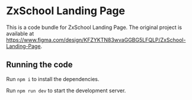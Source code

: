 
  # ZxSchool Landing Page

  This is a code bundle for ZxSchool Landing Page. The original project is available at https://www.figma.com/design/KFZYKTN83wvaGGBG5LFQLP/ZxSchool-Landing-Page.

  ## Running the code

  Run `npm i` to install the dependencies.

  Run `npm run dev` to start the development server.
  